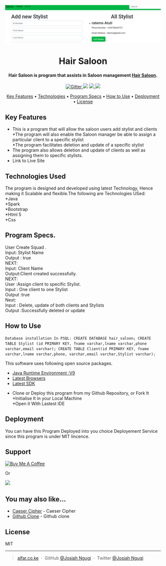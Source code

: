 
<img src="https://github.com/Josiahngugi/Saloon-master/blob/master/Saloon.png" alt="Hair Saloon">
<h1 align="center">
  Hair Saloon
</h1>

<h4 align="center">Hair Saloon is program that assists in Saloon management <a href="#" target="_blank">Hair Saloon</a>.</h4>

<p align="center">
  <a href="#">
    <img src="https://badge.fury.io/js/electron-markdownify.svg"
         alt="Gitter">
  </a>
  <a href="#"><img src="https://badges.gitter.im/amitmerchant1990/electron-markdownify.svg"></a>
  <a href="#">
      <img src="https://img.shields.io/badge/SayThanks.io-%E2%98%BC-1EAEDB.svg">
  </a>
  <a href="#">
    <img src="https://img.shields.io/badge/$-donate-ff69b4.svg?maxAge=2592000&amp;style=flat">
  </a>
</p>

<p align="center">
  <a href="#key-features">Key Features</a> •
  <a href="#Technologies Used">Technologies</a> •
  <a href="#Program Specs.">Program Specs</a> •
  <a href="#How to Use">How to Use</a> •
  <a href="#Deployment">Deployment</a> •
  <a href="#license">License</a>
</p>



## Key Features

* This is a program that will allow the saloon users add stylist and clients<br>
*The program will also enable the Saloon manager be able to assign a particular client to a specific stylist<br>
*The program facilitates deletion and update of a specific stylist<br>
* The program also allows deletion and update of clients as well as assigning them to specific stylists.<br>
* Link to Live Site

## Technologies Used

The program is designed and developed using latest Technology, Hence making it Scalable and flexible.The following are Technologies USed:<br>
*Java<br>
*Spark<br>
*Bootstrap<br>
*Html 5<br>
*Css


## Program Specs.

 User Create Squad .<br>
    Input: Stylist Name<br>
    Output : true<br>
    NEXT:<br>
    Input: Client Name<br>
    Output:Client created successfully.<br>
    NEXT: <br>
    User :Assign client to specific Stylist. <br>
    Input : One client to one Stylist<br>
    Output :true<br>
    Next:<br>
    Input : Delete, update of both clients and Stylists<br>
    Output :Successfully deleted or update<br>

## How to Use
`Database installation
In PSQL:
CREATE DATABASE hair_saloon;
CREATE TABLE Stylist (id PRIMARY KEY, fname varchar,lname varchar,phone varchar,email varchar);
CREATE TABLE Client(id PRIMARY KEY, fname varchar,lname varchar,phone, varchar,email varchar,Stylist varchar);`

This software uses following open source packages.

- [Java Runtime Environment :V9](#)
- [Latest Browsers](#)
- [Latest SDK](#)<br>
* Clone or Deploy this program from my Github Repository, or Fork It<br>
*Initialise It in your Local Machine<br>
*Open it With Lastest IDE

## Deployment

You can have this Program Deployed into you choice Deployement Service since this program is under MIT lincence.

## Support

<a href="#" target="_blank"><img src="https://www.buymeacoffee.com/assets/img/custom_images/purple_img.png" alt="Buy Me A Coffee" style="height: 41px !important;width: 174px !important;box-shadow: 0px 3px 2px 0px rgba(190, 190, 190, 0.5) !important;-webkit-box-shadow: 0px 3px 2px 0px rgba(190, 190, 190, 0.5) !important;" ></a>

<p>Or</p>

<a href="#">
	<img src="https://c5.patreon.com/external/logo/become_a_patron_button@2x.png" width="160">
</a>

## You may also like...

- [Caeser Cipher](#) - Caeser Cipher
- [Github Clone](#) - Github clone
## License

MIT

---

> [alfar.co.ke](#) &nbsp;&middot;&nbsp;
> GitHub [@Josiah Ngugi](https://github.com/Josiahngugi/Hero-Squad.git) &nbsp;&middot;&nbsp;
> Twitter [@Josiah Ngugi](#)
